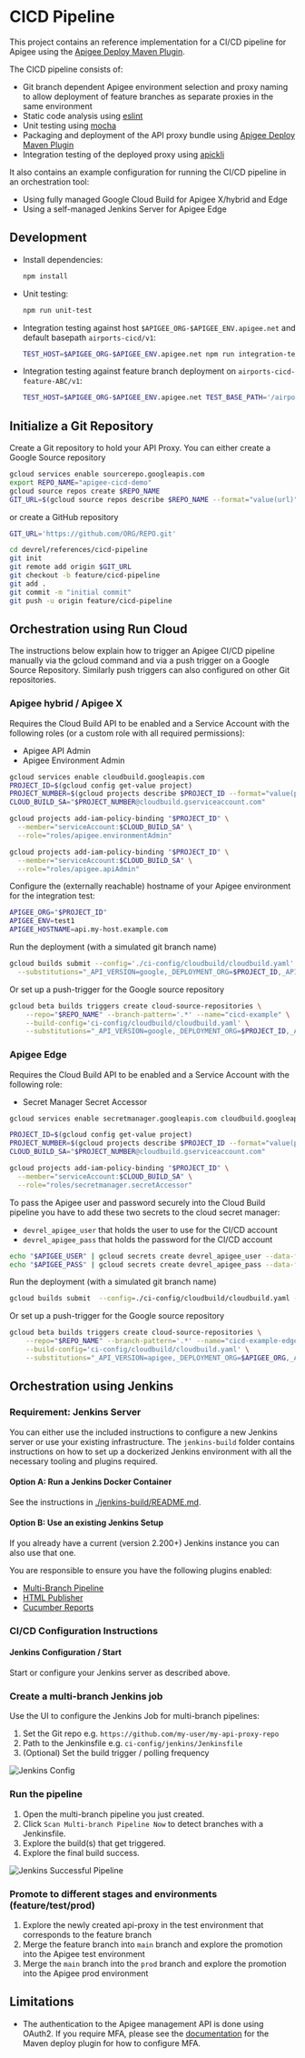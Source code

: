 # CICD Pipeline

This project contains an reference implementation for a CI/CD pipeline for
Apigee using the [Apigee Deploy Maven
Plugin](https://github.com/apigee/apigee-deploy-maven-plugin).

The CICD pipeline consists of:

- Git branch dependent Apigee environment selection and proxy naming to allow
  deployment of feature branches as separate proxies in the same environment
- Static code analysis using [eslint](https://eslint.org/)
- Unit testing using [mocha](https://mochajs.org/)
- Packaging and deployment of the API proxy bundle using
  [Apigee Deploy Maven Plugin](https://github.com/apigee/apigee-deploy-maven-plugin)
- Integration testing of the deployed proxy using
  [apickli](https://github.com/apickli/apickli)

It also contains an example configuration for running the CI/CD
pipeline in an orchestration tool:

- Using fully managed Google Cloud Build for Apigee X/hybrid and Edge
- Using a self-managed Jenkins Server for Apigee Edge

## Development

- Install dependencies:

  ```sh
  npm install
  ```

- Unit testing:

  ```sh
  npm run unit-test
  ```

- Integration testing against host `$APIGEE_ORG-$APIGEE_ENV.apigee.net` and
  default basepath `airports-cicd/v1`:

  ```sh
  TEST_HOST=$APIGEE_ORG-$APIGEE_ENV.apigee.net npm run integration-test
  ```

- Integration testing against feature branch deployment on
  `airports-cicd-feature-ABC/v1`:

  ``` sh
  TEST_HOST=$APIGEE_ORG-$APIGEE_ENV.apigee.net TEST_BASE_PATH='/airports-cicd-feature-ABC/v1' npm run integration-test
  ```

## Initialize a Git Repository

Create a Git repository to hold your API Proxy.
You can either create a Google Source repository

```sh
gcloud services enable sourcerepo.googleapis.com
export REPO_NAME="apigee-cicd-demo"
gcloud source repos create $REPO_NAME
GIT_URL=$(gcloud source repos describe $REPO_NAME --format="value(url)")
```

or create a GitHub repository

```sh
GIT_URL='https://github.com/ORG/REPO.git'
```

```sh
cd devrel/references/cicd-pipeline
git init
git remote add origin $GIT_URL
git checkout -b feature/cicd-pipeline
git add .
git commit -m "initial commit"
git push -u origin feature/cicd-pipeline
```

## Orchestration using Run Cloud

The instructions below explain how to trigger an Apigee CI/CD pipeline manually
via the gcloud command and via a push trigger on a Google Source Repository.
Similarly push triggers can also configured on other Git repositories.

### Apigee hybrid / Apigee X

Requires the Cloud Build API to be enabled and a Service Account with the
following roles (or a custom role with all required permissions):

- Apigee API Admin
- Apigee Environment Admin

```sh
gcloud services enable cloudbuild.googleapis.com
PROJECT_ID=$(gcloud config get-value project)
PROJECT_NUMBER=$(gcloud projects describe $PROJECT_ID --format="value(projectNumber)")
CLOUD_BUILD_SA="$PROJECT_NUMBER@cloudbuild.gserviceaccount.com"

gcloud projects add-iam-policy-binding "$PROJECT_ID" \
  --member="serviceAccount:$CLOUD_BUILD_SA" \
  --role="roles/apigee.environmentAdmin"

gcloud projects add-iam-policy-binding "$PROJECT_ID" \
  --member="serviceAccount:$CLOUD_BUILD_SA" \
  --role="roles/apigee.apiAdmin"
```

Configure the (externally reachable) hostname of your Apigee environment
for the integration test:

```sh
APIGEE_ORG="$PROJECT_ID"
APIGEE_ENV=test1
APIGEE_HOSTNAME=api.my-host.example.com
```

Run the deployment (with a simulated git branch name)

```sh
gcloud builds submit --config='./ci-config/cloudbuild/cloudbuild.yaml' \
  --substitutions="_API_VERSION=google,_DEPLOYMENT_ORG=$PROJECT_ID,_APIGEE_TEST_ENV=$APIGEE_ENV,_INT_TEST_HOST=$APIGEE_HOSTNAME,BRANCH_NAME=experiment"
```

Or set up a push-trigger for the Google source repository

```sh
gcloud beta builds triggers create cloud-source-repositories \
    --repo="$REPO_NAME" --branch-pattern='.*' --name="cicd-example" \
    --build-config='ci-config/cloudbuild/cloudbuild.yaml' \
    --substitutions="_API_VERSION=google,_DEPLOYMENT_ORG=$PROJECT_ID,_APIGEE_TEST_ENV=$APIGEE_ENV,_INT_TEST_HOST=$APIGEE_HOSTNAME"
```

### Apigee Edge

Requires the Cloud Build API to be enabled and a Service Account with the
following role:

- Secret Manager Secret Accessor

```sh
gcloud services enable secretmanager.googleapis.com cloudbuild.googleapis.com

PROJECT_ID=$(gcloud config get-value project)
PROJECT_NUMBER=$(gcloud projects describe $PROJECT_ID --format="value(projectNumber)")
CLOUD_BUILD_SA="$PROJECT_NUMBER@cloudbuild.gserviceaccount.com"

gcloud projects add-iam-policy-binding "$PROJECT_ID" \
  --member="serviceAccount:$CLOUD_BUILD_SA" \
  --role="roles/secretmanager.secretAccessor"
```

To pass the Apigee user and password securely into the Cloud Build pipeline you
have to add these two secrets to the cloud secret manager:

- `devrel_apigee_user` that holds the user to use for the CI/CD account
- `devrel_apigee_pass` that holds the password for the CI/CD account

```sh
echo "$APIGEE_USER" | gcloud secrets create devrel_apigee_user --data-file=-
echo "$APIGEE_PASS" | gcloud secrets create devrel_apigee_pass --data-file=-
```

Run the deployment (with a simulated git branch name)

```sh
gcloud builds submit  --config=./ci-config/cloudbuild/cloudbuild.yaml --substitutions="_API_VERSION=apigee,_INT_TEST_HOST=$APIGEE_ORG-$APIGEE_ENV.apigee.net,_DEPLOYMENT_ORG=$APIGEE_ORG,BRANCH_NAME=experiment"
```

Or set up a push-trigger for the Google source repository

```sh
gcloud beta builds triggers create cloud-source-repositories \
    --repo="$REPO_NAME" --branch-pattern='.*' --name="cicd-example-edge" \
    --build-config='ci-config/cloudbuild/cloudbuild.yaml' \
    --substitutions="_API_VERSION=apigee,_DEPLOYMENT_ORG=$APIGEE_ORG,_APIGEE_TEST_ENV=$APIGEE_ENV,_INT_TEST_HOST=$APIGEE_ORG-$APIGEE_ENV.apigee.net"
```

## Orchestration using Jenkins

### Requirement: Jenkins Server

You can either use the included instructions to configure a new Jenkins server
or use your existing infrastructure. The `jenkins-build` folder contains instructions
on how to set up a dockerized Jenkins environment with all the necessary
tooling and plugins required.

#### Option A: Run a Jenkins Docker Container

See the instructions in [./jenkins-build/README.md](./jenkins-build/README.md).

#### Option B: Use an existing Jenkins Setup

If you already have a current (version 2.200+) Jenkins instance you can also
use that one.

You are responsible to ensure you have the following plugins enabled:

- [Multi-Branch Pipeline](https://plugins.jenkins.io/workflow-multibranch/)
- [HTML Publisher](https://plugins.jenkins.io/htmlpublisher/)
- [Cucumber Reports](https://plugins.jenkins.io/cucumber-reports/)

### CI/CD Configuration Instructions

#### Jenkins Configuration / Start

Start or configure your Jenkins server as described above.

### Create a multi-branch Jenkins job

Use the UI to configure the Jenkins Job for multi-branch pipelines:

1. Set the Git repo e.g. `https://github.com/my-user/my-api-proxy-repo`
2. Path to the Jenkinsfile e.g. `ci-config/jenkins/Jenkinsfile`
3. (Optional) Set the build trigger / polling frequency

![Jenkins Config](./jenkins-build/img/jenkins-config.png)

### Run the pipeline

1. Open the multi-branch pipeline you just created.
2. Click `Scan Multi-branch Pipeline Now` to detect branches with a
    Jenkinsfile.
3. Explore the build(s) that get triggered.
4. Explore the final build success.

![Jenkins Successful Pipeline](./jenkins-build/img/jenkins-success.png)

### Promote to different stages and environments (feature/test/prod)

1. Explore the newly created api-proxy in the test environment that
    corresponds to the feature branch
2. Merge the feature branch into `main` branch and explore the promotion into
    the Apigee test environment
3. Merge the `main` branch into the `prod` branch and explore the promotion
    into the Apigee prod environment

## Limitations

- The authentication to the Apigee management API is done using OAuth2. If
  you require MFA, please see the [documentation](https://github.com/apigee/apigee-deploy-maven-plugin#oauth-and-two-factor-authentication)
  for the Maven deploy plugin for how to configure MFA.
